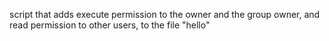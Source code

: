 script that adds execute permission to the owner and the group owner, and read permission to other users, to the file "hello"
